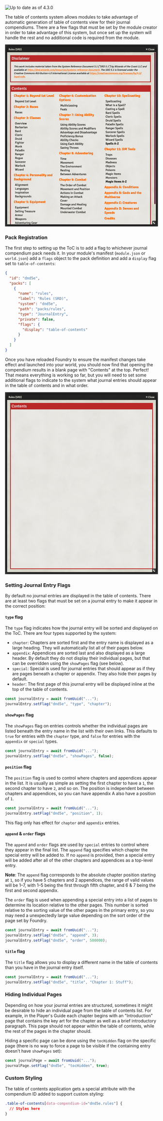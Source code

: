 ![Up to date as of 4.3.0](https://img.shields.io/static/v1?label=dnd5e&message=4.3.0&color=informational)

The table of contents system allows modules to take advantage of automatic generation of table of contents view for their journal compendiums. There are a few flags that must be set by the module creator in order to take advantage of this system, but once set up the system will handle the rest and no additional code is required from the module.

![Complete table of contents page](https://raw.githubusercontent.com/foundryvtt/dnd5e/publish-wiki/wiki/images/journal/table-of-contents-complete.jpg)

### Pack Registration

The first step to setting up the ToC is to add a flag to whichever journal compendium pack needs it. In your module's manifest (`module.json` or `world.json`) add a `flags` object to the pack definition and add a `display` flag set to `table-of-contents`:

```json
{
  "id": "dnd5e",
  "packs": [
    {
      "name": "rules",
      "label": "Rules (SRD)",
      "system": "dnd5e",
      "path": "packs/rules",
      "type": "JournalEntry",
      "private": false,
      "flags": {
        "display": "table-of-contents"
      }
    }
  ]
}
```

Once you have reloaded Foundry to ensure the manifest changes take effect and launched into your world, you should now find that opening the compendium results in a blank page with "Contents" at the top. Perfect! That means everything is working so far, but you will need to set some additional flags to indicate to the system what journal entries should appear in the table of contents and in what order.

![Empty table of contents page](https://raw.githubusercontent.com/foundryvtt/dnd5e/publish-wiki/wiki/images/journal/table-of-contents-empty.jpg)

### Setting Journal Entry Flags

By default no journal entries are displayed in the table of contents. There are at least two flags that must be set on a journal entry to make it appear in the correct position:

#### `type` flag

The `type` flag indicates how the journal entry will be sorted and displayed on the ToC. There are four types supported by the system:
- `chapter`: Chapters are sorted first and the entry name is displayed as a large heading. They will automatically list all of their pages below.
- `appendix`: Appendices are sorted last and also displayed as a large header. By default they do not display their individual pages, but that can be overridden using the `showPages` flag (see below).
- `special`: Special is used for journal entries that should appear as if they are pages beneath a chapter or appendix. They also hide their pages by default.
- `header`: The first page of this journal entry will be displayed inline at the top of the table of contents.

```javascript
const journalEntry = await fromUuid("...");
journalEntry.setFlag("dnd5e", "type", "chapter");
```

#### `showPages` flag

The `showPages` flag on entries controls whether the individual pages are listed beneath the entry name in the list with their own links. This defaults to `true` for entries with the `chapter` type, and `false` for entries with the `appendix` or `special` types.

```javascript
const journalEntry = await fromUuid("...");
journalEntry.setFlag("dnd5e", "showPages", false);
```

#### `position` flag

The `position` flag is used to control where chapters and appendices appear in the list. It is usually as simple as setting the first chapter to have a `1`, the second chapter to have `2`, and so on. The position is independent between chapters and appendices, so you can have appendix A also have a position of `1`.

```javascript
const journalEntry = await fromUuid("...");
journalEntry.setFlag("dnd5e", "position", 1);
```

This flag only has effect for `chapter` and `appendix` entries.

#### `append` & `order` flags

The `append` and `order` flags are used by `special` entries to control where they appear in the final list. The `append` flag specifies which chapter the special entry will be added to. If no `append` is provided, then a special entry will be added after all of the other chapters and appendices as a top-level entry.

**Note**: The `append` flag corresponds to the absolute chapter position starting at `1`, so if you have 5 chapters and 2 appendices, the range of valid values will be 1–7, with 1–5 being the first through fifth chapter, and 6 & 7 being the first and second appendix.

The `order` flag is used when appending a special entry into a list of pages to determine its location relative to the other pages. This number is sorted relative to the sorting value of the other pages in the primary entry, so you may need a unexpectedly large value depending on the sort order of the page set by Foundry.

```javascript
const journalEntry = await fromUuid("...");
journalEntry.setFlag("dnd5e", "append", 3);
journalEntry.setFlag("dnd5e", "order", 500000);
```

#### `title` flag

The `title` flag allows you to display a different name in the table of contents than you have in the journal entry itself.

```javascript
const journalEntry = await fromUuid("...");
journalEntry.setFlag("dnd5e", "title", "Chapter 1: Stuff");
```

### Hiding Individual Pages

Depending on how your journal entries are structured, sometimes it might be desirable to hide an individual page from the table of contents list. For example, in the Player's Guide each chapter begins with an "Introduction" page that contains the key art for the chapter as well as a brief introductory paragraph. This page should not appear within the table of contents, while the rest of the pages in the chapter should.

Hiding a specific page can be done using the `tocHidden` flag on the specific page (there is no way to force a page to be visible if the containing entry doesn't have `showPages` set):

```javascript
const journalPage = await fromUuid("...");
journalPage.setFlag("dnd5e", "tocHidden", true);
```

### Custom Styling

The table of contents application gets a special attribute with the compendium ID added to support custom styling:

```css
.table-of-contents[data-compendium-id="dnd5e.rules"] {
  // Styles here
}
```
